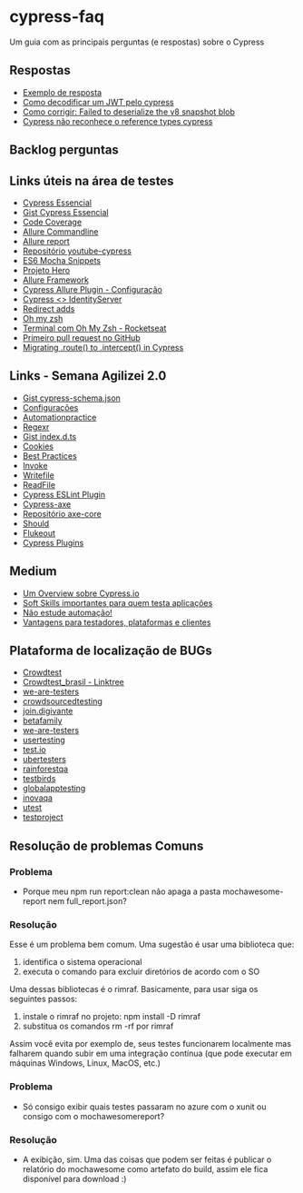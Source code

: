 # cypress-faq
Um guia com as principais perguntas (e respostas) sobre o Cypress

## Respostas

- [Exemplo de resposta](respostas/exemplo.md)
- [Como decodificar um JWT pelo cypress](respostas/decode-jwt-cypress.md)
- [Como corrigir: Failed to deserialize the v8 snapshot blob](respostas/failedToDeserializeTheV8SnapshotBlob-cypress.md)
- [Cypress não reconhece o reference types cypress](respostas/nao-reconhece-reference-types.md)


## Backlog perguntas


## Links úteis na área de testes

- [Cypress Essencial](https://whimsical.com/cypress-essencial-XpeRr4NebcFJkC2Lpwm4W4)
- [Gist Cypress Essencial](https://github.com/samlucax/cypress-essencial-mindmap)
- [Code Coverage](https://docs.cypress.io/guides/tooling/code-coverage.html#Introduction)
- [Allure Commandline](https://www.npmjs.com/package/allure-commandline)
- [Allure report](https://demo.qameta.io/allure/#)
- [Repositório youtube-cypress](https://github.com/samlucax/youtube-cypress)
- [ES6 Mocha Snippets](http://martint86.github.io/es6-mocha-snippets/)
- [Projeto Hero](https://confident-kare-1f5021.netlify.app/)
- [Allure Framework](https://docs.qameta.io/allure/#_configuration_4)
- [Cypress Allure Plugin - Configuração](https://www.npmjs.com/package/@shelex/cypress-allure-plugin#configuration)
- [Cypress <> IdentityServer](https://medium.com/tenets/cypress-identityserver4-cracking-the-oidc-protocol-6da42289731f)
- [Redirect adds](https://github.com/cypress-io/cypress/issues/5569)
- [Oh my zsh](https://gist.github.com/dogrocker/1efb8fd9427779c827058f873b94df95)
- [Terminal com Oh My Zsh - Rocketseat](https://blog.rocketseat.com.br/terminal-com-oh-my-zsh-spaceship-dracula-e-mais/)
- [Primeiro pull request no GitHub](https://www.youtube.com/watch?v=Du04jBWrv4A&ab_channel=Filhodanuvem)
- [Migrating .route() to .intercept() in Cypress](https://filiphric.com/migrating-route-to-intercept-in-cypress?utm_content=149606643&utm_medium=social&utm_source=linkedin&hss_channel=lcp-9293724)

## Links  - Semana Agilizei 2.0
- [Gist cypress-schema.json](https://gist.github.com/samlucax/2b31d4438496f731a033bf57357abd0a)
- [Configurações](https://docs.cypress.io/guides/references/configuration.html#Options)
- [Automationpractice](http://automationpractice.com/index.php)
- [Regexr](https://regexr.com/)
- [Gist index.d.ts](https://gist.github.com/samlucax/69e831282adf604ffd7222af4c84e2d3)
- [Cookies](https://docs.cypress.io/api/cypress-api/cookies.html#Defaults)
- [Best Practices](https://docs.cypress.io/api/cypress-api/custom-commands.html#Best-Practices)
- [Invoke](https://docs.cypress.io/api/commands/invoke.html#Syntax)
- [Writefile](https://docs.cypress.io/api/commands/writefile.html#JSON)
- [ReadFile](https://docs.cypress.io/api/commands/readfile.html#Syntax)
- [Cypress ESLint Plugin](https://www.npmjs.com/package/eslint-plugin-cypress)
- [Cypress-axe](https://www.npmjs.com/package/cypress-axe)
- [Repositório axe-core](https://github.com/dequelabs/axe-core)
- [Should](https://docs.cypress.io/api/commands/should.html#Syntax)
- [Flukeout](https://flukeout.github.io/)
- [Cypress Plugins](https://applitools.com/blog/cypress-plugins/)

## Medium
- [Um Overview sobre Cypress.io](https://medium.com/@faelbercam/um-overview-sobre-cypress-io-framework-de-automa%C3%A7%C3%A3o-de-testes-end-to-end-dc438b9ee7a1)
- [Soft Skills importantes para quem testa aplicações](https://diogeneschagas.medium.com/soft-skills-importantes-para-quem-testa-aplica%C3%A7%C3%B5es-17b30314717f)
- [Não estude automação!](https://diogeneschagas.medium.com/n%C3%A3o-estude-automa%C3%A7%C3%A3o-57bbec9b5433)
- [Vantagens para testadores, plataformas e clientes](https://medium.com/@qamarlonalmeida/crowd-testing-vantagens-para-testadores-plataformas-e-clientes-15cbf10c1fa1)


## Plataforma de localização de BUGs 
- [Crowdtest](https://beta.crowdtest.me/auth)
- [Crowdtest_brasil - Linktree](https://linktr.ee/crowdtest_brasil)
- [we-are-testers](https://we-are-testers.com/dashboard)
- [crowdsourcedtesting](https://crowdsourcedtesting.com/)
- [join.digivante](https://join.digivante.com/as-functional-tester)
- [betafamily](https://betafamily.com/how-it-works)
- [we-are-testers](https://we-are-testers.com/dashboard#)
- [usertesting](https://www.usertesting.com/get-paid-to-test)
- [test.io](https://test.io/become-a-tester/)
- [ubertesters](https://ubertesters.com/)
- [rainforestqa](https://www.rainforestqa.com/)
- [testbirds](https://www.testbirds.com/use-cases/need-analysis/crowdtesting/)
- [globalapptesting](https://www.globalapptesting.com/)
- [inovaqa](https://www.inovaqa.com.br/)
- [utest](https://www.utest.com/)
- [testproject](https://app.testproject.io)

## Resolução de problemas Comuns
### Problema
* Porque meu npm run report:clean não apaga a pasta mochawesome-report nem full_report.json?
### Resolução
Esse é um problema bem comum. Uma sugestão é usar uma biblioteca que:
1. identifica o sistema operacional
2. executa o comando para excluir diretórios de acordo com o SO

Uma dessas bibliotecas é o rimraf. Basicamente, para usar siga os seguintes passos:
1. instale o rimraf no projeto: npm install -D rimraf
2. substitua os comandos rm -rf por rimraf

Assim você evita por exemplo de, seus testes funcionarem localmente mas falharem quando subir em uma integração contínua (que pode executar em máquinas Windows, Linux, MacOS, etc.)

### Problema
- Só consigo exibir quais testes passaram no azure com o xunit ou consigo com o mochawesomereport?
### Resolução
- A exibição, sim. Uma das coisas que podem ser feitas é publicar o relatório do mochawesome como artefato do build, assim ele fica disponível para download :)



